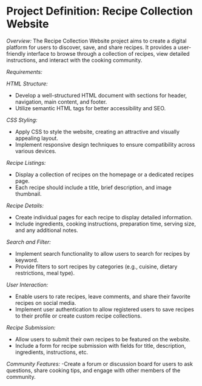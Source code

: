 # Project Definition: Recipe Collection Website

*Overview:*
The Recipe Collection Website project aims to create a digital platform for users to discover, save, and share recipes. It provides a user-friendly interface to browse through a collection of recipes, view detailed instructions, and interact with the cooking community.

*Requirements:*

*HTML Structure:*
- Develop a well-structured HTML document with sections for header, navigation, main content, and footer.
- Utilize semantic HTML tags for better accessibility and SEO.

*CSS Styling:*
- Apply CSS to style the website, creating an attractive and visually appealing layout.
- Implement responsive design techniques to ensure compatibility across various devices.

*Recipe Listings:*
- Display a collection of recipes on the homepage or a dedicated recipes page.
- Each recipe should include a title, brief description, and image thumbnail.

*Recipe Details:*
- Create individual pages for each recipe to display detailed information.
- Include ingredients, cooking instructions, preparation time, serving size, and any additional notes.

*Search and Filter:*
- Implement search functionality to allow users to search for recipes by keyword.
- Provide filters to sort recipes by categories (e.g., cuisine, dietary restrictions, meal type).

*User Interaction:*
- Enable users to rate recipes, leave comments, and share their favorite recipes on social media.
- Implement user authentication to allow registered users to save recipes to their profile or create custom recipe collections.

*Recipe Submission:*
- Allow users to submit their own recipes to be featured on the website.
- Include a form for recipe submission with fields for title, description, ingredients, instructions, etc.

*Community Features:*
-Create a forum or discussion board for users to ask questions, share cooking tips, and engage with other members of the community.
